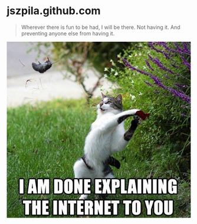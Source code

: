 jszpila.github.com
==================

> Wherever there is fun to be had, I will be there. Not having it. And preventing anyone else from having it. 

![So done.](img/explain.jpg)  

